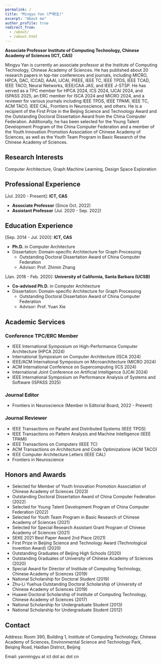 ```yaml
---
permalink: /
title: "Mingyu Yan (严明玉)"
excerpt: "About me"
author_profile: true
redirect_from: 
  - /about/
  - /about.html
---
```


**Associate Professor**
**Institute of Computing Technology, Chinese Academy of Sciences (ICT, CAS)**

Mingyu Yan is currently an associate professor at the Institute of Computing Technology, Chinese Academy of Sciences. He has published about 20 research papers in top-tier conferences and journals, including MICRO, HPCA, DAC, ICCAD, AAAI, IJCAI, PIEEE, IEEE TC, IEEE TPDS, IEEE TCAD, IEEE TACO, Neural Networks, IEEE/CAA JAS, and IEEE J-STSP. He has served as a TPC member for HPCA 2024, ICS 2024, IJCAI 2024, and ISPASS 2025, an ERC member for ISCA 2024 and MICRO 2024, and a reviewer for various journals including IEEE TPDS, IEEE TPAMI, IEEE TC, ACM TACO, IEEE CAL, Frontiers in Neuroscience, and others. He is a recipient of the First Prize in the Beijing Science and Technology Award and the Outstanding Doctoral Dissertation Award from the China Computer Federation. Additionally, he has been selected for the Young Talent Development Program of the China Computer Federation and a member of the Youth Innovation Promotion Association of Chinese Academy of Sciences, as well as the Youth Team Program in Basic Research of the Chinese Academy of Sciences.


## Research Interests
Computer Architecture, Graph Machine Learning, Design Space Exploration

## Professional Experience
[Jul. 2020 - Present]: **ICT, CAS**
* **Associate Professor** (Since Oct. 2022)
* **Assistant Professor** (Jul. 2020 - Sep. 2022)


## Education Experience
[Sep. 2014 - Jul. 2020]: **ICT, CAS**
* **Ph.D.** in Computer Architecture
* Dissertation: Domain-specific Architecture for Graph Processing
  - Outstanding Doctoral Dissertation Award of China Computer Federation
  - Advisor: Prof. Zhimin Zhang

[Jan. 2018 - Feb. 2020]: **University of California, Santa Barbara (UCSB)**
* **Co-advised Ph.D.** in Computer Architecture
* Dissertation: Domain-specific Architecture for Graph Processing
  - Outstanding Doctoral Dissertation Award of China Computer Federation
  - Advisor: Prof. Yuan Xie

## Academic Services
### Conference TPC/ERC Member
* IEEE International Symposium on High-Performance Computer Architecture (HPCA 2024)
* International Symposium on Computer Architecture (ISCA 2024)
* IEEE/ACM International Symposium on Microarchitecture (MICRO 2024)
* ACM International Conference on Supercomputing (ICS 2024)
* International Joint Conference on Artificial Intelligence (IJCAI 2024)
* IEEE International Symposium on Performance Analysis of Systems and Software (ISPASS 2025)

### Journal Editor
* Frontiers in Neuroscience (Member in Editorial Board, 2022 - Present)

### Journal Reviewer
* IEEE Transactions on Parallel and Distributed Systems (IEEE TPDS)
* IEEE Transactions on Pattern Analysis and Machine Intelligence (IEEE TPAMI)
* IEEE Transactions on Computers (IEEE TC)
* ACM Transactions on Architecture and Code Optimizatione (ACM TACO)
* IEEE Computer Architecture Letters (IEEE CAL)
* Frontiers in Neuroscience

## Honors and Awards
* Selected for Member of Youth Innovation Promotion Association of Chinese Academy of Sciences (2023)
* Outstanding Doctoral Dissertation Award of China Computer Federation (2022)
* Selected for Young Talent Development Program of China Computer Federation (2022)
* Selected for Youth Team Program in Basic Research of Chinese Academy of Sciences (2021)
* Selected for Special Research Assistant Grant Program of Chinese Academy of Sciences (2021)
* SEKE 2021 Best Paper Award 2nd Place (2021)
* First Prize in Beijing Science and Technology Award (Technological Invention Award) (2020)
* Outstanding Graduates of Beijing High Schools (2020)
* Outstanding Graduates of University of Chinese Academy of Sciences (2020)
* Special Award for Director of Institute of Computing Technology, Chinese Academy of Sciences (2019) 
* National Scholarship for Doctoral Student (2019)
* Zhu-Li Yuehua Outstanding Doctoral Scholarship of University of Chinese Academy of Sciences (2019)
* Huawei Doctoral Scholarship of Institute of Computing Technology, Chinese Academy of Sciences (2017)
* National Scholarship for Undergraduate Student (2013)
* National Scholarship for Undergraduate Student (2012)


## Contact
Address: Room 390, Building 1, Institute of Computing Technology, Chinese Academy of Sciences, Environmental Science and Technology Park, Beiqing Road, Haidian District, Beijing


Email: yanmingyu at ict dot ac dot cn

<br/><br/>
<script type="text/javascript" id="clustrmaps" src="//cdn.clustrmaps.com/map_v2.js?cl=a8a1a1&w=a&t=tt&d=1JR2-3nZm0KxPxtzgXZkGnMxjajclUZ3xvTtuV4QoA0&co=ffffff&ct=383636&cmo=f2b3b3&cmn=cc3a4c"></script>


